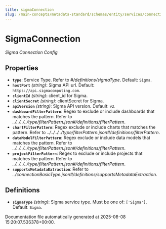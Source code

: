 ```yaml
---
title: sigmaConnection
slug: /main-concepts/metadata-standard/schemas/entity/services/connections/dashboard/sigmaconnection
---
```


# SigmaConnection

*Sigma Connection Config*

## Properties

- **`type`**: Service Type. Refer to *#/definitions/sigmaType*. Default: `Sigma`.
- **`hostPort`** *(string)*: Sigma API url. Default: `https://api.sigmacomputing.com`.
- **`clientId`** *(string)*: client_id for Sigma.
- **`clientSecret`** *(string)*: clientSecret for Sigma.
- **`apiVersion`** *(string)*: Sigma API version. Default: `v2`.
- **`dashboardFilterPattern`**: Regex to exclude or include dashboards that matches the pattern. Refer to *../../../../type/filterPattern.json#/definitions/filterPattern*.
- **`chartFilterPattern`**: Regex exclude or include charts that matches the pattern. Refer to *../../../../type/filterPattern.json#/definitions/filterPattern*.
- **`dataModelFilterPattern`**: Regex exclude or include data models that matches the pattern. Refer to *../../../../type/filterPattern.json#/definitions/filterPattern*.
- **`projectFilterPattern`**: Regex to exclude or include projects that matches the pattern. Refer to *../../../../type/filterPattern.json#/definitions/filterPattern*.
- **`supportsMetadataExtraction`**: Refer to *../connectionBasicType.json#/definitions/supportsMetadataExtraction*.
## Definitions

- **`sigmaType`** *(string)*: Sigma service type. Must be one of: `['Sigma']`. Default: `Sigma`.


Documentation file automatically generated at 2025-08-08 15:20:07.536378+00:00.
